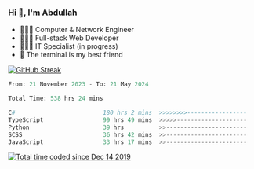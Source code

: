 <h3>Hi 👋, I'm Abdullah</h3>

- 👷🏼‍♂️ Computer & Network Engineer
- 👨🏻‍💻 Full-stack Web Developer
- 👨🏻‍💻 IT Specialist (in progress)
- 🖤 The terminal is my best friend

[![GitHub Streak](https://streak-stats.demolab.com?user=al3bad&theme=transparent&date_format=j%20M%5B%20Y%5D)](https://git.io/streak-stats)

<!--START_SECTION:waka-->

```python
From: 21 November 2023 - To: 21 May 2024

Total Time: 538 hrs 24 mins

C#                         180 hrs 2 mins  >>>>>>>>-----------------   33.10 %
TypeScript                 99 hrs 49 mins  >>>>>--------------------   18.35 %
Python                     39 hrs          >>-----------------------   07.17 %
SCSS                       36 hrs 42 mins  >>-----------------------   06.75 %
JavaScript                 33 hrs 17 mins  >>-----------------------   06.12 %
```

<!--END_SECTION:waka-->

<p>
  <a href="https://wakatime.com/@ce2a2aac-0d6b-4d65-b864-8a4bcaf12967"><img src="https://wakatime.com/badge/user/ce2a2aac-0d6b-4d65-b864-8a4bcaf12967.svg" alt="Total time coded since Dec 14 2019" /></a>
</p>
